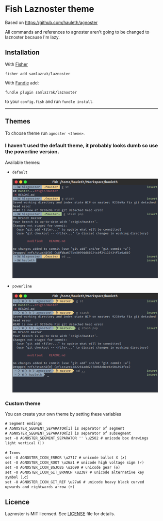 # Fish Laznoster theme

Based on https://github.com/hauleth/agnoster

All commands and references to agnoster aren't going to be changed to laznoster because I'm lazy. 

## Installation

With [Fisher](https://github.com/fisherman/fisherman)

    fisher add samlazrak/laznoster

With [Fundle](https://github.com/danhper/fundle) add:

    fundle plugin samlazrak/laznoster
    
to your `config.fish` and run `fundle install`.

---

## Themes

To choose theme run `agnoster <theme>`.

### I haven't used the default theme, it probably looks dumb so use the powerline version.

Available themes:

- `default`

  ![default theme](screenshots/default.png)
- `powerline`

  ![powerline theme](screenshots/powerline.png)

### Custom theme

You can create your own theme by setting these variables

```
# Segment endings
# AGNOSTER_SEGMENT_SEPARATOR[1] is separator of segment
# AGNOSTER_SEGMENT_SEPARATOR[2] is separator of subsegment
set -U AGNOSTER_SEGMENT_SEPARATOR '' \u2502 # unicode box drawings light vertical (│)

# Icons
set -U AGNOSTER_ICON_ERROR \u2717 # unicode ballot X (✗)
set -U AGNOSTER_ICON_ROOT \u26a1 # unicode high voltage sign (⚡)
set -U AGNOSTER_ICON_BGJOBS \u2699 # unicode gear (⚙)
set -U AGNOSTER_ICON_GIT_BRANCH \u2387 # unicode alternative key symbol (⎇)
set -U AGNOSTER_ICON_GIT_REF \u27a6 # unicode heavy black curved upwards and rightwards arrow (➦)
```

## Licence

Laznoster is MIT licensed. See [LICENSE](LICENSE) file for details.
